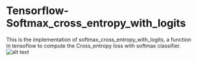 # Tensorflow-Softmax_cross_entropy_with_logits
This is the implementation of softmax_cross_entropy_with_logits, a function in tensoflow to compute the Cross_entropy loss with softmax classifier.
![alt text]()
